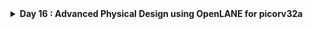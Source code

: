 <details>
  <Summary><strong> Day 16 : Advanced Physical Design using OpenLANE for picorv32a</strong></summary>

# Contents
- [Physical Design Flow for picorv32a Using OpenLANE](#openlane-flow-for-picorv32a)
	- [Install OpenLane and PDKs](#install-openlane-and-pdks)
	- [`run_synthesis`](#run-synthesis)
 		- [Chip Floor planning considerations](#chip-floor-planning-considerations)
	- [`run_floorplan`](#run-floorplan)
	- [`run_placement`](#run-placement)
 		- [Library Binidng and Placement](#lib-binding-and-plc)
		- [run_placement](#plc)
  		- [Cell Design and Characterization Flows](#cell-design-and-char-flows)
	- [`run_cts`](#run-cts)
	- [`run_routing`](#run-routing)

<a id="openlane-flow-for-picorv32a"></a>
# Physical Design Flow for picorv32a Using OpenLANE

<a id="install-openlane-and-pdks"></a>
## Install OpenLane and PDKs:
```bash
cd ~
git clone https://github.com/The-OpenROAD-Project/OpenLane --recurse-submodules 
cd OpenLane
make
make test
cd /home/sdudigani/OpenLane/designs/ci
cp -r * ../
```

![Alt Text](images/a.png)

![Alt Text](images/b_make_test.png)

<details>
  <Summary><strong> make test</strong></summary>
  
```bash
sdudigani@sdudigani-VirtualBox:~/OpenLane$ make test
cd /home/sdudigani/OpenLane && \
	docker run --rm -v /home/sdudigani/OpenLane:/openlane -v /home/sdudigani/OpenLane/designs:/openlane/install -v /home/sdudigani:/home/sdudigani -v /home/sdudigani/.ciel:/home/sdudigani/.ciel -e PDK_ROOT=/home/sdudigani/.ciel -e PDK=sky130A  --user 1000:1000 -e DISPLAY=:0 -v /tmp/.X11-unix:/tmp/.X11-unix --network host --security-opt seccomp=unconfined -v /home/sdudigani/.Xauthority:/.Xauthority ghcr.io/the-openroad-project/openlane:413d301090a476f8d34cf24dc2447da17dfab187-amd64 sh -c "./flow.tcl -design spm -tag openlane_test -overwrite"
OpenLane v1.0.1 (413d301090a476f8d34cf24dc2447da17dfab187)
All rights reserved. (c) 2020-2025 Efabless Corporation and contributors.
Available under the Apache License, version 2.0. See the LICENSE file for more details.

[INFO]: Using configuration in 'designs/spm/config.json'...
[INFO]: PDK Root: /home/sdudigani/.ciel
[INFO]: Process Design Kit: sky130A
[INFO]: Standard Cell Library: sky130_fd_sc_hd
[INFO]: Optimization Standard Cell Library: sky130_fd_sc_hd
[INFO]: Run Directory: /openlane/designs/spm/runs/openlane_test
[INFO]: Saving runtime environment...
[INFO]: Preparing LEF files for the nom corner...
[INFO]: Preparing LEF files for the min corner...
[INFO]: Preparing LEF files for the max corner...
[INFO]: Running linter (Verilator) (log: designs/spm/runs/openlane_test/logs/synthesis/linter.log)...
[INFO]: 0 errors found by linter
[WARNING]: 1 warnings found by linter
[STEP 1]
[INFO]: Running Synthesis (log: designs/spm/runs/openlane_test/logs/synthesis/1-synthesis.log)...
[STEP 2]
[INFO]: Running Single-Corner Static Timing Analysis (log: designs/spm/runs/openlane_test/logs/synthesis/2-sta.log)...
[STEP 3]
[INFO]: Running Initial Floorplanning (log: designs/spm/runs/openlane_test/logs/floorplan/3-initial_fp.log)...
[WARNING]: Current core area is too small for the power grid settings chosen. The power grid will be scaled down.
[INFO]: Floorplanned with width 90.62 and height 89.76.
[STEP 4]
[INFO]: Running IO Placement (log: designs/spm/runs/openlane_test/logs/floorplan/4-place_io.log)...
[STEP 5]
[INFO]: Running Tap/Decap Insertion (log: designs/spm/runs/openlane_test/logs/floorplan/5-tap.log)...
[INFO]: Power planning with power {VPWR} and ground {VGND}...
[STEP 6]
[INFO]: Generating PDN (log: designs/spm/runs/openlane_test/logs/floorplan/6-pdn.log)...
[STEP 7]
[INFO]: Running Global Placement (log: designs/spm/runs/openlane_test/logs/placement/7-global.log)...
[STEP 8]
[INFO]: Running Single-Corner Static Timing Analysis (log: designs/spm/runs/openlane_test/logs/placement/8-gpl_sta.log)...
[STEP 9]
[INFO]: Running Placement Resizer Design Optimizations (log: designs/spm/runs/openlane_test/logs/placement/9-resizer.log)...
[STEP 10]
[INFO]: Running Detailed Placement (log: designs/spm/runs/openlane_test/logs/placement/10-detailed.log)...
[STEP 11]
[INFO]: Running Single-Corner Static Timing Analysis (log: designs/spm/runs/openlane_test/logs/placement/11-dpl_sta.log)...
[STEP 12]
[INFO]: Running Clock Tree Synthesis (log: designs/spm/runs/openlane_test/logs/cts/12-cts.log)...
[STEP 13]
[INFO]: Running Single-Corner Static Timing Analysis (log: designs/spm/runs/openlane_test/logs/cts/13-cts_sta.log)...
[STEP 14]
[INFO]: Running Placement Resizer Timing Optimizations (log: designs/spm/runs/openlane_test/logs/cts/14-resizer.log)...
[STEP 15]
[INFO]: Running Global Routing Resizer Design Optimizations (log: designs/spm/runs/openlane_test/logs/routing/15-resizer_design.log)...
[STEP 16]
[INFO]: Running Single-Corner Static Timing Analysis (log: designs/spm/runs/openlane_test/logs/routing/16-rsz_design_sta.log)...
[STEP 17]
[INFO]: Running Global Routing Resizer Timing Optimizations (log: designs/spm/runs/openlane_test/logs/routing/17-resizer_timing.log)...
[STEP 18]
[INFO]: Running Single-Corner Static Timing Analysis (log: designs/spm/runs/openlane_test/logs/routing/18-rsz_timing_sta.log)...
[STEP 19]
[INFO]: Running Global Routing (log: designs/spm/runs/openlane_test/logs/routing/19-global.log)...
[INFO]: Starting OpenROAD Antenna Repair Iterations...
[STEP 20]
[INFO]: Writing Verilog (log: designs/spm/runs/openlane_test/logs/routing/19-global_write_netlist.log)...
[STEP 21]
[INFO]: Running Single-Corner Static Timing Analysis (log: designs/spm/runs/openlane_test/logs/routing/21-grt_sta.log)...
[STEP 22]
[INFO]: Running Fill Insertion (log: designs/spm/runs/openlane_test/logs/routing/22-fill.log)...
[STEP 23]
[INFO]: Running Detailed Routing (log: designs/spm/runs/openlane_test/logs/routing/23-detailed.log)...
[INFO]: No DRC violations after detailed routing.
[STEP 24]
[INFO]: Checking Wire Lengths (log: designs/spm/runs/openlane_test/logs/routing/24-wire_lengths.log)...
[STEP 25]
[INFO]: Running SPEF Extraction at the min process corner (log: designs/spm/runs/openlane_test/logs/signoff/25-parasitics_extraction.min.log)...
[STEP 26]
[INFO]: Running Multi-Corner Static Timing Analysis at the min process corner (log: designs/spm/runs/openlane_test/logs/signoff/26-rcx_mcsta.min.log)...
[STEP 27]
[INFO]: Running SPEF Extraction at the max process corner (log: designs/spm/runs/openlane_test/logs/signoff/27-parasitics_extraction.max.log)...
[STEP 28]
[INFO]: Running Multi-Corner Static Timing Analysis at the max process corner (log: designs/spm/runs/openlane_test/logs/signoff/28-rcx_mcsta.max.log)...
[STEP 29]
[INFO]: Running SPEF Extraction at the nom process corner (log: designs/spm/runs/openlane_test/logs/signoff/29-parasitics_extraction.nom.log)...
[STEP 30]
[INFO]: Running Multi-Corner Static Timing Analysis at the nom process corner (log: designs/spm/runs/openlane_test/logs/signoff/30-rcx_mcsta.nom.log)...
[STEP 31]
[INFO]: Running Single-Corner Static Timing Analysis at the nom process corner (log: designs/spm/runs/openlane_test/logs/signoff/31-rcx_sta.log)...
[WARNING]: Module sky130_fd_sc_hd__tapvpwrvgnd_1 blackboxed during sta
[WARNING]: Module sky130_ef_sc_hd__decap_12 blackboxed during sta
[WARNING]: Module sky130_fd_sc_hd__fill_1 blackboxed during sta
[WARNING]: Module sky130_fd_sc_hd__fill_2 blackboxed during sta
[STEP 32]
[INFO]: Creating IR Drop Report (log: designs/spm/runs/openlane_test/logs/signoff/32-irdrop.log)...
[WARNING]: VSRC_LOC_FILES is not defined. The IR drop analysis will run, but the values may be inaccurate.
[STEP 33]
[INFO]: Running Magic to generate various views...
[INFO]: Streaming out GDSII with Magic (log: designs/spm/runs/openlane_test/logs/signoff/33-gdsii.log)...
[INFO]: Generating MAGLEF views...
[INFO]: Generating lef with Magic (/openlane/designs/spm/runs/openlane_test/logs/signoff/33-lef.log)...
[STEP 34]
[INFO]: Streaming out GDSII with KLayout (log: designs/spm/runs/openlane_test/logs/signoff/34-gdsii-klayout.log)...
[STEP 35]
[INFO]: Running XOR on the layouts using KLayout (log: designs/spm/runs/openlane_test/logs/signoff/35-xor.log)...
[INFO]: No XOR differences between KLayout and Magic gds.
[STEP 36]
[INFO]: Running Magic Spice Export from LEF (log: designs/spm/runs/openlane_test/logs/signoff/36-spice.log)...
[STEP 37]
[INFO]: Writing Powered Verilog (logs: designs/spm/runs/openlane_test/logs/signoff/37-write_powered_def.log, designs/spm/runs/openlane_test/logs/signoff/37-write_powered_verilog.log)...
[STEP 38]
[INFO]: Writing Verilog (log: designs/spm/runs/openlane_test/logs/signoff/37-write_powered_verilog.log)...
[STEP 39]
[INFO]: Running LVS (log: designs/spm/runs/openlane_test/logs/signoff/39-lvs.lef.log)...
[STEP 40]
[INFO]: Running Magic DRC (log: designs/spm/runs/openlane_test/logs/signoff/40-drc.log)...
[INFO]: Converting Magic DRC database to various tool-readable formats...
[INFO]: No DRC violations after GDS streaming out.
[STEP 41]
[INFO]: Running OpenROAD Antenna Rule Checker (log: designs/spm/runs/openlane_test/logs/signoff/41-arc.log)...
[STEP 42]
[INFO]: Running Circuit Validity Checker ERC (log: designs/spm/runs/openlane_test/logs/signoff/42-erc_screen.log)...
[INFO]: Saving current set of views in 'designs/spm/runs/openlane_test/results/final'...
[INFO]: Saving runtime environment...
[INFO]: Generating final set of reports...
[INFO]: Created manufacturability report at 'designs/spm/runs/openlane_test/reports/manufacturability.rpt'.
[INFO]: Created metrics report at 'designs/spm/runs/openlane_test/reports/metrics.csv'.
[WARNING]: There are max fanout violations in the design at the typical corner. Please refer to 'designs/spm/runs/openlane_test/reports/signoff/31-rcx_sta.checks.rpt'.
[INFO]: There are no hold violations in the design at the typical corner.
[INFO]: There are no setup violations in the design at the typical corner.
[SUCCESS]: Flow complete.
[INFO]: Note that the following warnings have been generated:
[WARNING]: 1 warnings found by linter
[WARNING]: Current core area is too small for the power grid settings chosen. The power grid will be scaled down.
[WARNING]: Module sky130_fd_sc_hd__tapvpwrvgnd_1 blackboxed during sta
[WARNING]: Module sky130_ef_sc_hd__decap_12 blackboxed during sta
[WARNING]: Module sky130_fd_sc_hd__fill_1 blackboxed during sta
[WARNING]: Module sky130_fd_sc_hd__fill_2 blackboxed during sta
[WARNING]: VSRC_LOC_FILES is not defined. The IR drop analysis will run, but the values may be inaccurate.
[WARNING]: There are max fanout violations in the design at the typical corner. Please refer to 'designs/spm/runs/openlane_test/reports/signoff/31-rcx_sta.checks.rpt'.

Basic test passed

```
</details>

- When you run make test you will have a Basic test passed on your terminal. At this step when openlane is running, include the picorv32a. In order to start open lane and run synthesis follow the next steps.

<a id="run-synthesis"></a>
## `run_synthesis`

```bash
cd ~/OpenLane
make mount
./flow.tcl -interactive
package require openlane 1.0.1
prep -design picorv32a
run_synthesis
```

![Alt Text](images/c_make_mount.png)

![Alt Text](images/d_prep_synth_fp.png)

### view nelist:

```bash
cd ~/OpenLanedesigns/picorv32a/runs/RUN_2025.07.18_20.24.50/results/synthesis/
gvim picorv32a.v
```

![Alt Text](images/e_view_synth_netlist.png)

### view the statistics report:

```bash
cd ~/OpenLane/designs/picorv32a/runs/RUN_2025.07.18_20.24.50/reports/synthesis
gvim 1-synthesis.AREA_0.stat.rpt
```

![Alt Text](images/f_synth_stat_report.png)

### Flop ratio:


<details>
  <Summary><strong> Chip Floor planning considerations</strong></summary>
  
<a id="chip-floor-planning-considerations"></a>
# Chip Floor planning considerations

<a id="utilization-factor-and-aspect-ratio"></a>
## Utilization factor and aspect ratio
**Define width and height of core and die:**
- Let us consider a minimal design consisting of two flip-flops (FF) feeding two standard-cell gates (A1, O1). The netlist defines connectivity but says nothing about physical dimensions.
![Alt Text](images/1_eg_netlist.png)

- Enclose each logical element in a rectangular “footprint.” For rough estimation, we assume every cell (FF or gate) is a 1 unit × 1 unit square.
![Alt Text](images/2_phy_dimensions.png)

By convention:
- Standard cell = 1 unit × 1 unit → 1 unit²
- Flip-flop = 1 unit × 1 unit → 1 unit²
![Alt Text](images/3_std_cell_area.png)

- Tile the four 1 unit² blocks into a 2×2 array.
  - Core width = 2 units
  - Core height = 2 units
  - Core area = 4 unit²
![Alt Text](images/4_rough_min_area_cal_of_netlist.png)

The above figure shows the rough calculation of minimum area that is occupied bu the netlist.

- **Core:** the region containing all standard cells (our 2×2 tile).
- **Die:** the die includes the core plus I/O pads, power rings, and metal guard-bands.
- **Wafer:** multiple dice are fabricated together on a circular wafer.
![Alt Text](images/5_core_die_in_chip.png)

![Alt Text](images/6_uti_formula.png)

- In this example, the four blocks completely occupy the core area (4 unit² occupied / 4 unit² total = 1.0 → 100 %).
![Alt Text](images/7_uti_cal.png)

**Note:** Real designs typically target 60–80 % utilization to leave room for routing nets, filler cells, and power straps etc.

- **Aspect ratio** wiil decide the size and shape of the chip. It is the ratio of vertical routing resources to the horizontal routing resources. If its value is 1 then the chip is in square shape and if it is greater than 1 then the chip is in rectangular shape.


\text{Aspect Ratio}
\=\
\frac{\text{Height of the core area}}
     {\text{Width of the core area}}


- **Core Utilization** defines the area occupied by macros, standard cells and other cells. If Core utilisation is 70% - 70% of core area is used for placing the standard cells, macros and other cells while remaining 30% can be used for routing. In other words it is the area occupied by the netlist.

\text{Utilization Factor}
\=\
\frac{\text{Area Occupied by Netlist}}
     {\text{Total Core Area}}

![Alt Text](images/8_uti25_aspectration1.png)

<a id="cencept-of-pre--placed-cells"></a>
## Pre-placed cells
- Before running automated placement & routing (APR), we often “pre-place” large or critical blocks (IPs) at fixed locations.
- **Pre-placed cells** are large timing-critical blocks (like memories, clock-gating cells, or custom macros) that are fixed at specific locations in design floorplan before running automated placement and routing. By “black-boxing” each block - exposing only its I/O pins and hiding its internal gates they are ensured that APR treats it as a fixed macro, giving us predictable timing, power-grid alignment, and routing channels around those anchored blocks.

![Alt Text](images/preplaced_cells_1.png)
![Alt Text](images/preplaced_cells_2.png)
![Alt Text](images/preplaced_cells_3.png)
![Alt Text](images/preplaced_cells_4.png)

- Functionality of pre-placed cells is implemented only once and APR tools do not alter their locations.
- The location of pre-placed cells are defined depending upon the design scenario or background.

![Alt Text](images/preplaced_cells_5.png)

<a id="de--coupling-capacitors"></a>
## De-coupling Capacitors

- Decouples the circuit from the V<sub>DD</sub> rail.
- Reduce Zpdn for the required frequencies of operation
- Serve as a charge reservoir for the switching current demands that the VDD rail cannot satisfy.
- Surround pre-placed cells with Decaps to compensate for the switching current demands (di/dt)

![Alt Text](images/decap_1.png)

<a id="power-planning"></a>
## Power planning

 - SSN
   - L*di/dt
     * Discharging : Ground bounce
     * Charging    : Voltage Droop
   - **Solution:** Reduce the Vdd/ Vss parasitics ->
     * Power grid
     * Multiple VDD, VSS pins/ balls 

![Alt Text](images/powerplan_3.png)

![Alt Text](images/powerplan_4.png)

![Alt Text](images/powerplan_5.png)


<a id="pin--placement-and-logical-cell-placement-blockage"></a>
## Pin-placement and logical cell placement blockage

![Alt Text](images/pin_plc_1.png)
![Alt Text](images/pin_plc_2.png)
![Alt Text](images/pin_plc_3.png)
![Alt Text](images/pin_plc_4.png)
![Alt Text](images/pin_plc_5.png)

</details>

<a id="run-floorplan"></a>
## `run_floorplan`

<details>
  <Summary><strong> floorplan.tcl</strong></summary>
	
```bash
set ::env(DESIGN_IS_CORE) 1

# Floorplan defaults
set ::env(FP_SIZING) relative
set ::env(FP_CORE_UTIL) 50
# PL_TARGET_DENSITY default value set in all.tcl because of the order of sourcing.
set ::env(FP_ASPECT_RATIO) 1

set ::env(FP_PDN_SKIPTRIM) 0

set ::env(FP_PDN_AUTO_ADJUST) 1

set ::env(FP_PDN_CORE_RING) 0
set ::env(FP_PDN_ENABLE_RAILS) 1

set ::env(FP_PDN_CHECK_NODES) 1
set ::env(FP_PDN_IRDROP) 1

set ::env(FP_IO_MODE) 1; # 0 matching mode - 1 random equidistant mode
set ::env(FP_IO_HLENGTH) 4
set ::env(FP_IO_VLENGTH) 4
set ::env(FP_IO_VEXTEND) 0
set ::env(FP_IO_HEXTEND) 0
set ::env(FP_IO_VTHICKNESS_MULT) 2
set ::env(FP_IO_HTHICKNESS_MULT) 2
set ::env(FP_IO_MIN_DISTANCE) 3
set ::env(FP_IO_UNMATCHED_ERROR) 1

set ::env(BOTTOM_MARGIN_MULT) 4
set ::env(TOP_MARGIN_MULT) 4
set ::env(LEFT_MARGIN_MULT) 12
set ::env(RIGHT_MARGIN_MULT) 12

set ::env(FP_PDN_HORIZONTAL_HALO) 10
set ::env(FP_PDN_VERTICAL_HALO) $::env(FP_PDN_HORIZONTAL_HALO)
set ::env(FP_TAP_HORIZONTAL_HALO) 10
set ::env(FP_TAP_VERTICAL_HALO) $::env(FP_TAP_HORIZONTAL_HALO)
set ::env(FP_PDN_ENABLE_GLOBAL_CONNECTIONS) 1
set ::env(FP_PDN_ENABLE_MACROS_GRID) 1
```

</details>


```bash
run_floorplan
```

![Alt Text](images/g_run_fp.png)

### view the floorplan def in magic:

```bash
cd ~/OpenLane/designs/picorv32a/runs/RUN_2025.07.18_20.24.50/results/floorplan
magic -T ~/soc-design-and-planning-nasscom-vsd/Desktop/work/tools/openlane_working_dir/pdks/sky130A/libs.tech/magic/sky130A.tech lef read ../../tmp/merged.nom.lef def read picorv32.def &
```

![Alt Text](images/h_fp_def_magic.png)

![Alt Text](images/fp_DECAP_cell_what.png)
![Alt Text](images/fp_port_metal3_layer_what.png)
![Alt Text](images/fp_port_metal2_what.png)
![Alt Text](images/fp_TAP_cell_what.png)

<a id="run-placement"></a>
## `run_placement`

<a id="lib-binding-and-plc"></a>
<details>
  <Summary><strong> Library Binidng and Placement</strong></summary>

## Bind the Netlist with physical cells

### Netlist binding and initial place
- There are no intrinsic shapes defined for gates; in reality, each one is represented as a box with physical dimensions. Every component in the netlist is assigned a specific width and height.
- These boxes come from a standard‑cell library, which also supplies timing models, pin locations, noise data, and multiple cell “flavors” (e.g. different drive strengths, speeds, threshold voltages).
- Larger cells typically have lower resistance paths and can switch faster, trading area for performance.
- After defining the core floorplan, we bind the RTL netlist to these physical cells so that every logical instance inherits its actual dimensions and timing characteristics.
- Placement then positions those sized “boxes” within the floorplan according to the netlist connectivity.
- Good placement isn’t random, it clusters cells that communicate heavily (or with I/O ports) to minimize interconnect length.

![Alt Text](images/aa_bind_netlist_with_physical_cells.png)
![Alt Text](images/aa_bind_netlist_with_physical_cells_box.png)
![Alt Text](images/aa_bind_netlist_with_physical_cells_lib.png)
![Alt Text](images/aa_bind_netlist_with_physical_cells_lib_flavors_3.png)

- Correctly positioned the blocks inside the floorplan.

![Alt Text](images/bb_placement.png)

### Optimize placement using estimated wire-length and capacitance

![Alt Text](images/bb_optimize_placement.png)

- Placement involves arranging blocks inside the floorplan to minimize interconnect distance.
- The “placement optimization” step estimates each net’s wire length and capacitance, then inserts repeaters accordingly.
- Repeaters are buffers that regenerate the original signal and drive the next wire segment. This maintains **signal integrity** but incurs an area overhead.
- From the estimated wire length, we calculate capacitance, derive the resulting waveform, and ensure its transition (slew) remains within acceptable limits.
- Slew depends on load capacitance: higher capacitance requires more charge to switch, which increases the transition time. 

![Alt Text](images/bb_optimize_placement_SI_path1.png)
From the above image:
- Orange path: Both FF1's input pin and FF2's output pin sit on the same horizontal track. Minimal net length; easily packed with no routing detours.

![Alt Text](images/bb_optimize_placement_SI_path2.png)

- Yellow Path: Similar to the orange path: input and output pins align on one row. Routing congestion is low, and timing slack is generous.

![Alt Text](images/bb_optimize_placement_SI_path3.png)

- Blue path: FF1’s input pin and FF2’s output pin are diagonally opposite. Net crosses multiple rows, increasing wire length and RC parasitics. Requires careful routing or repeater insertion to meet setup targets.

![Alt Text](images/bb_optimize_placement_SI_path4.png)

- Green Path: Diagonal pin placement plus pre‑placed macros blocking the straight wire. Net must detour around the macro, further lengthening the route.

</details>

<a id="plc"></a>
### Placement

```bash
run_placement
```

![Alt Text](images/i_run_plc.png)

### view the placement def in magic:

```bash
cd ~/OpenLane/designs/picorv32a/runs/RUN_2025.07.18_20.24.50/results/placement
magic -T ~/soc-design-and-planning-nasscom-vsd/Desktop/work/tools/openlane_working_dir/pdks/sky130A/libs.tech/magic/sky130A.tech lef read ../../tmp/merged.nom.lef def read picorv32.def &
```

![Alt Text](images/j_plc_def_magic.png)

![Alt Text](images/k_plc_zoom.png)

<a id="cell-design-and-char-flows"></a>
<details>
  <Summary><strong> Cell Design and Characterization Flows</strong></summary>


</details>

<a id="run-cts"></a>
## `run_cts`

```bash
run_cts
```

![Alt Text](images/l_run_cts.png)

### view sta log:

```bash
gvim ~/OpenLane/designs/picorv32a/runs/RUN_2025.07.18_20.24.50/logs/cts/17-cts_sta.log
```

![Alt Text](images/cts_sta_log.png)


<a id="run-routing"></a>
## `run_routing`

```bash
run_routing
```

![Alt Text](images/m_run_routing.png)


### view the routing def in magic:

```bash
cd ~/OpenLane/designs/picorv32a/runs/RUN_2025.07.18_20.24.50/results/routing
magic -T ~/soc-design-and-planning-nasscom-vsd/Desktop/work/tools/openlane_working_dir/pdks/sky130A/libs.tech/magic/sky130A.tech lef read ../../tmp/merged.nom.lef def read picorv32.def &
```

![Alt Text](images/m_routing_def_magic.png)

![Alt Text](images/m_routing_def_magic_zoomed.png)




